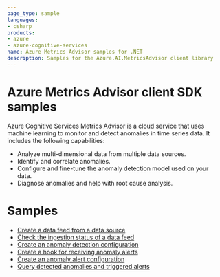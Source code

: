 ```yaml
---
page_type: sample
languages:
- csharp
products:
- azure
- azure-cognitive-services
name: Azure Metrics Advisor samples for .NET
description: Samples for the Azure.AI.MetricsAdvisor client library
---
```


# Azure Metrics Advisor client SDK samples

Azure Cognitive Services Metrics Advisor is a cloud service that uses machine learning to monitor and detect anomalies in time series data. It includes the following capabilities:

- Analyze multi-dimensional data from multiple data sources.
- Identify and correlate anomalies.
- Configure and fine-tune the anomaly detection model used on your data.
- Diagnose anomalies and help with root cause analysis.

# Samples

- [Create a data feed from a data source](https://github.com/Azure/azure-sdk-for-net/tree/master/sdk/metricsadvisor/Azure.AI.MetricsAdvisor/tests/Samples/Sample1_CreateDataFeedFromDataSource.cs)
- [Check the ingestion status of a data feed](https://github.com/Azure/azure-sdk-for-net/tree/master/sdk/metricsadvisor/Azure.AI.MetricsAdvisor/tests/Samples/Sample2_CheckIngestionStatusOfDataFeed.cs)
- [Create an anomaly detection configuration](https://github.com/Azure/azure-sdk-for-net/tree/master/sdk/metricsadvisor/Azure.AI.MetricsAdvisor/tests/Samples/Sample3_CreateAnomalyDetectionConfiguration.cs)
- [Create a hook for receiving anomaly alerts](https://github.com/Azure/azure-sdk-for-net/tree/master/sdk/metricsadvisor/Azure.AI.MetricsAdvisor/tests/Samples/Sample4_CreateHookForReceivingAnomalyAlerts.cs)
- [Create an anomaly alert configuration](https://github.com/Azure/azure-sdk-for-net/tree/master/sdk/metricsadvisor/Azure.AI.MetricsAdvisor/tests/Samples/Sample5_CreateAnomalyAlertConfiguration.cs)
- [Query detected anomalies and triggered alerts](https://github.com/Azure/azure-sdk-for-net/tree/master/sdk/metricsadvisor/Azure.AI.MetricsAdvisor/tests/Samples/Sample6_QueryDetectedAnomaliesAndTriggeredAlerts.cs)
